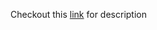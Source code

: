 Checkout this [link](http://ethigeek.com/portfolios/Social%20Community%20Expansion) for description 
